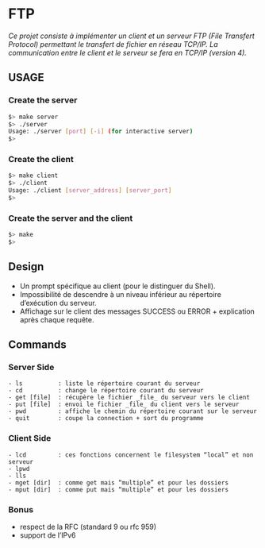 # FTP
*Ce projet consiste à implémenter un client et un serveur FTP (File Transfert Protocol) permettant le transfert de fichier en réseau TCP/IP.
La communication entre le client et le serveur se fera en TCP/IP (version 4).*

## USAGE
### Create the server
```sh
$> make server
$> ./server
Usage: ./server [port] [-i] (for interactive server)
$>
```
### Create the client
```sh
$> make client
$> ./client
Usage: ./client [server_address] [server_port]
$>
```
### Create the server and the client
```sh
$> make
$>
```

## Design
- Un prompt spécifique au client (pour le distinguer du Shell).
- Impossibilité de descendre à un niveau inférieur au répertoire d’exécution du serveur.
- Affichage sur le client des messages SUCCESS ou ERROR + explication après chaque requête.

## Commands
### Server Side
```
- ls          : liste le répertoire courant du serveur
- cd          : change le répertoire courant du serveur
- get [file]  : récupère le fichier _file_ du serveur vers le client
- put [file]  : envoi le fichier _file_ du client vers le serveur
- pwd         : affiche le chemin du répertoire courant sur le serveur
- quit        : coupe la connection + sort du programme
```

### Client Side
```
- lcd         : ces fonctions concernent le filesystem “local” et non serveur
- lpwd
- lls
- mget [dir]  : comme get mais “multiple” et pour les dossiers
- mput [dir]  : comme put mais “multiple” et pour les dossiers
```

### Bonus
- respect de la RFC (standard 9 ou rfc 959)
- support de l’IPv6

